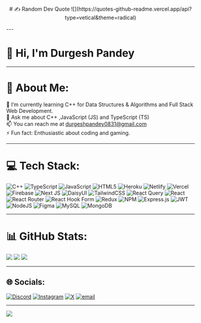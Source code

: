 <p align="center">
  # ✍️ Random Dev Quote
  ![](https://quotes-github-readme.vercel.app/api?type=vetical&theme=radical)
</p>
---

# 👀 Hi, I'm Durgesh Pandey

---

# 💫 About Me:

🌱 I’m currently learning C++ for Data Structures & Algorithms and Full Stack Web Development.<br>💬 Ask me about C++ ,JavaScript (JS) and TypeScript (TS)<br>📫 You can reach me at durgeshpandey0831@gmail.com<br>⚡ Fun fact: Enthusiastic about coding and gaming.

---

# 💻 Tech Stack:

![C++](https://img.shields.io/badge/c++-%2300599C.svg?style=flat&logo=c%2B%2B&logoColor=white) ![TypeScript](https://img.shields.io/badge/typescript-%23007ACC.svg?style=flat&logo=typescript&logoColor=white) ![JavaScript](https://img.shields.io/badge/javascript-%23323330.svg?style=flat&logo=javascript&logoColor=%23F7DF1E) ![HTML5](https://img.shields.io/badge/html5-%23E34F26.svg?style=flat&logo=html5&logoColor=white) ![Heroku](https://img.shields.io/badge/heroku-%23430098.svg?style=flat&logo=heroku&logoColor=white) ![Netlify](https://img.shields.io/badge/netlify-%23000000.svg?style=flat&logo=netlify&logoColor=#00C7B7) ![Vercel](https://img.shields.io/badge/vercel-%23000000.svg?style=flat&logo=vercel&logoColor=white) ![Firebase](https://img.shields.io/badge/firebase-%23039BE5.svg?style=flat&logo=firebase) ![Next JS](https://img.shields.io/badge/Next-black?style=flat&logo=next.js&logoColor=white) ![DaisyUI](https://img.shields.io/badge/daisyui-5A0EF8?style=flat&logo=daisyui&logoColor=white) ![TailwindCSS](https://img.shields.io/badge/tailwindcss-%2338B2AC.svg?style=flat&logo=tailwind-css&logoColor=white) ![React Query](https://img.shields.io/badge/-React%20Query-FF4154?style=flat&logo=react%20query&logoColor=white) ![React](https://img.shields.io/badge/react-%2320232a.svg?style=flat&logo=react&logoColor=%2361DAFB) ![React Router](https://img.shields.io/badge/React_Router-CA4245?style=flat&logo=react-router&logoColor=white) ![React Hook Form](https://img.shields.io/badge/React%20Hook%20Form-%23EC5990.svg?style=flat&logo=reacthookform&logoColor=white) ![Redux](https://img.shields.io/badge/redux-%23593d88.svg?style=flat&logo=redux&logoColor=white) ![NPM](https://img.shields.io/badge/NPM-%23CB3837.svg?style=flat&logo=npm&logoColor=white) ![Express.js](https://img.shields.io/badge/express.js-%23404d59.svg?style=flat&logo=express&logoColor=%2361DAFB) ![JWT](https://img.shields.io/badge/JWT-black?style=flat&logo=JSON%20web%20tokens) ![NodeJS](https://img.shields.io/badge/node.js-6DA55F?style=flat&logo=node.js&logoColor=white) ![Figma](https://img.shields.io/badge/figma-%23F24E1E.svg?style=flat&logo=figma&logoColor=white) ![MySQL](https://img.shields.io/badge/mysql-4479A1.svg?style=flat&logo=mysql&logoColor=white) ![MongoDB](https://img.shields.io/badge/MongoDB-%234ea94b.svg?style=flat&logo=mongodb&logoColor=white)

---

# 📊 GitHub Stats:

![](https://github-readme-stats.vercel.app/api?username=HeyVenom49&theme=dark&hide_border=false&include_all_commits=true&count_private=false) ![](https://github-readme-streak-stats.herokuapp.com/?user=HeyVenom49&theme=dark&hide_border=false) ![](https://github-readme-stats.vercel.app/api/top-langs/?username=HeyVenom49&theme=dark&hide_border=false&include_all_commits=true&count_private=true&layout=compact)

---

## 🌐 Socials:

[![Discord](https://img.shields.io/badge/Discord-%237289DA.svg?logo=discord&logoColor=white)](https://discord.gg/__hey__venom__49) [![Instagram](https://img.shields.io/badge/Instagram-%23E4405F.svg?logo=Instagram&logoColor=white)](https://instagram.com/_hey_venom_49) [![X](https://img.shields.io/badge/X-black.svg?logo=X&logoColor=white)](https://x.com/@HeyVenom49) [![email](https://img.shields.io/badge/Email-D14836?logo=gmail&logoColor=white)](mailto:durgeshpandey0831@gmail.com)

---

[![](https://visitcount.itsvg.in/api?id=HeyVenom49&icon=9&color=13)](https://visitcount.itsvg.in)
